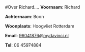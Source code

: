#Over Richard....
**Voornaam**: Richard

**Achternaam**: Boon

**Woonplaats**: Hoogvliet Rotterdam

**Email**: [99041876@mydavinci.nl](99041876@mydavinci.nl)

**Tel**: 06 45974884